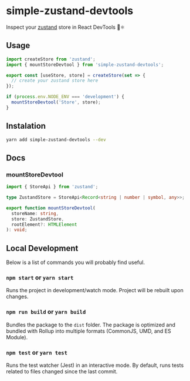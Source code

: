 # simple-zustand-devtools

Inspect your [zustand](https://github.com/react-spring/zustand) store in React DevTools 🐻⚛️

## Usage

```ts
import createStore from 'zustand';
import { mountStoreDevtool } from 'simple-zustand-devtools';

export const [useStore, store] = createStore(set => {
  // create your zustand store here
});

if (process.env.NODE_ENV === 'development') {
  mountStoreDevtool('Store', store);
}
```

## Instalation

```sh
yarn add simple-zustand-devtools --dev
```

## Docs

### mountStoreDevtool

```ts
import { StoreApi } from 'zustand';

type ZustandStore = StoreApi<Record<string | number | symbol, any>>;

export function mountStoreDevtool(
  storeName: string,
  store: ZustandStore,
  rootElement?: HTMLElement
): void;
```

## Local Development

Below is a list of commands you will probably find useful.

### `npm start` or `yarn start`

Runs the project in development/watch mode. Project will be rebuilt upon changes.

### `npm run build` or `yarn build`

Bundles the package to the `dist` folder.
The package is optimized and bundled with Rollup into multiple formats (CommonJS, UMD, and ES Module).

### `npm test` or `yarn test`

Runs the test watcher (Jest) in an interactive mode.
By default, runs tests related to files changed since the last commit.
